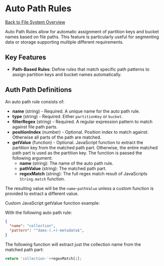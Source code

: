 # Auto Path Rules

[Back to File System Overview](./fs.md)

Auto Path Rules allow for automatic assignment of partition keys and bucket names based on file paths. This feature is particularly useful for segmenting data or storage supporting multiple different requirements.

## Key Features
- **Path-Based Rules**: Define rules that match specific path patterns to assign partition keys and bucket names automatically.

## Auth Path Definitions
An auto path rule consists of:
 - **name** (string) - Required. A unique name for the auto path rule.
 - **type** (string) - Required. Either `partitionKey` or `bucket`.
 - **filterRegex** (string) - Required. A regular expression pattern to match against file path parts.
 - **positionIndex** (number) - Optional. Position index to match against.  Otherwise all parts of the path are matched.
 - **getValue** (function) - Optional. JavaScript function to extract the partition key from the matched path part.  Otherwise, the entire matched path part is used as the partition key.  The function is passed the following argument:
   - **name** (string): The name of the auto path rule.
   - **pathValue** (string): The matched path part.
   - **regexMatch** (string): The full regex match result of JavaScripts `String.match` function.

The resulting value will be the `name`-`pathValue` unless a custom function is provided to extract a different value.

Custom JavaScript getValue function example:

With the following auto path rule:
```json
{
  "name": "collection",
  "pattern": "^dams-(.+)-metadata$",
}
```

The following function will extract just the collection name from the matched path part:
```javascript
return 'collection-'+regexMatch[1];
```